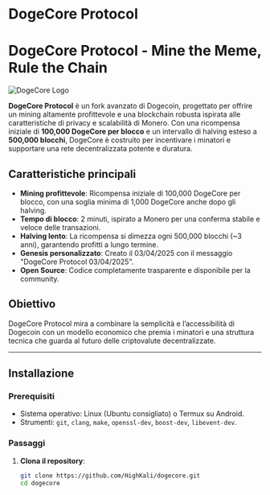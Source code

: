 # DogeCore Protocol
# DogeCore Protocol - Mine the Meme, Rule the Chain


![DogeCore Logo](https://via.placeholder.com/150) <!-- Sostituisci con il tuo logo, se ne hai uno -->

**DogeCore Protocol** è un fork avanzato di Dogecoin, progettato per offrire un mining altamente profittevole e una blockchain robusta ispirata alle caratteristiche di privacy e scalabilità di Monero. Con una ricompensa iniziale di **100,000 DogeCore per blocco** e un intervallo di halving esteso a **500,000 blocchi**, DogeCore è costruito per incentivare i minatori e supportare una rete decentralizzata potente e duratura.

## Caratteristiche principali

- **Mining profittevole**: Ricompensa iniziale di 100,000 DogeCore per blocco, con una soglia minima di 1,000 DogeCore anche dopo gli halving.
- **Tempo di blocco**: 2 minuti, ispirato a Monero per una conferma stabile e veloce delle transazioni.
- **Halving lento**: La ricompensa si dimezza ogni 500,000 blocchi (~3 anni), garantendo profitti a lungo termine.
- **Genesis personalizzato**: Creato il 03/04/2025 con il messaggio "DogeCore Protocol 03/04/2025".
- **Open Source**: Codice completamente trasparente e disponibile per la community.

## Obiettivo
DogeCore Protocol mira a combinare la semplicità e l’accessibilità di Dogecoin con un modello economico che premia i minatori e una struttura tecnica che guarda al futuro delle criptovalute decentralizzate.

---

## Installazione

### Prerequisiti
- Sistema operativo: Linux (Ubuntu consigliato) o Termux su Android.
- Strumenti: `git`, `clang`, `make`, `openssl-dev`, `boost-dev`, `libevent-dev`.

### Passaggi
1. **Clona il repository**:
   ```bash
   git clone https://github.com/HighKali/dogecore.git
   cd dogecore

